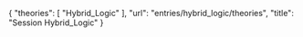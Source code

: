 {
    "theories": [
        "Hybrid_Logic"
    ],
    "url": "entries/hybrid_logic/theories",
    "title": "Session Hybrid_Logic"
}